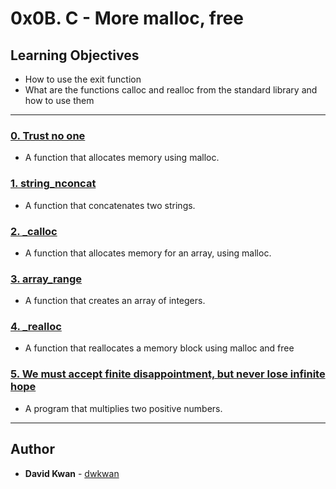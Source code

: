 # 0x0B. C - More malloc, free

## Learning Objectives

* How to use the exit function
* What are the functions calloc and realloc from the standard library and how to use them

---

### [0. Trust no one](./0-malloc_checked.c)
* A function that allocates memory using malloc.


### [1. string_nconcat](./1-string_nconcat.c)
* A function that concatenates two strings.


### [2. _calloc](./2-calloc.c)
* A function that allocates memory for an array, using malloc.


### [3. array_range](./3-array_range.c)
* A function that creates an array of integers.


### [4. _realloc](./100-realloc.c)
* A function that reallocates a memory block using malloc and free


### [5. We must accept finite disappointment, but never lose infinite hope](./101-mul.c)
* A program that multiplies two positive numbers.

---

## Author
* **David Kwan** - [dwkwan](https://github.com/dwkwan)